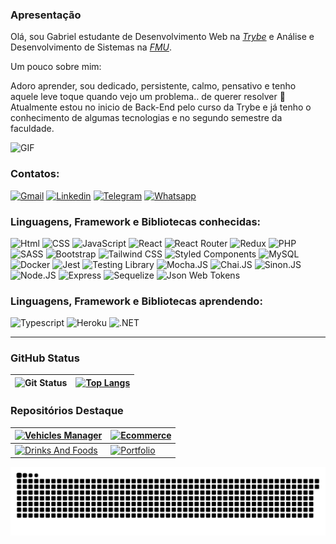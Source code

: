 ### Apresentação

Olá, sou Gabriel estudante de Desenvolvimento Web na _[Trybe](https://www.betrybe.com/)_ e Análise e Desenvolvimento de Sistemas na _[FMU](https://portal.fmu.br/)_.

Um pouco sobre mim:

Adoro aprender, sou dedicado, persistente, calmo, pensativo e tenho aquele leve toque quando vejo um problema.. de querer resolver :hammer:
Atualmente estou no inicio de Back-End pelo curso da Trybe e já tenho o conhecimento de algumas tecnologias e no segundo semestre da faculdade.

![GIF](https://ektelion.gr/wp-content/uploads/PixelArtGameRoom.gif)

### Contatos:

[![Gmail](https://img.shields.io/badge/Gmail-D14836?style=for-the-badge&logo=gmail&logoColor=white)](mailto:gabrielpbenedicto@gmail.com)
[![Linkedin](https://img.shields.io/badge/LinkedIn-0077B5?style=for-the-badge&logo=linkedin&logoColor=white)](https://www.linkedin.com/in/gabrielbenedicto/)
[![Telegram](https://img.shields.io/badge/Telegram-2CA5E0?style=for-the-badge&logo=telegram&logoColor=white)](https://t.me/gabrielbenedicto)
[![Whatsapp](https://img.shields.io/badge/WhatsApp-25D366?style=for-the-badge&logo=whatsapp&logoColor=white)](https://api.whatsapp.com/send?phone=5511986629946)

### Linguagens, Framework e Bibliotecas conhecidas:

![Html](https://img.shields.io/badge/HTML5-E34F26?style=for-the-badge&logo=html5&logoColor=white)
![CSS](https://img.shields.io/badge/CSS3-1572B6?style=for-the-badge&logo=css3&logoColor=white)
![JavaScript](https://img.shields.io/badge/JavaScript-323330?style=for-the-badge&logo=javascript&logoColor=F7DF1E)
![React](https://img.shields.io/badge/React-20232A?style=for-the-badge&logo=react&logoColor=61DAFB)
![React Router](https://img.shields.io/badge/React_Router-CA4245?style=for-the-badge&logo=react-router&logoColor=white)
![Redux](https://img.shields.io/badge/Redux-593D88?style=for-the-badge&logo=redux&logoColor=white)
![PHP](https://img.shields.io/badge/PHP-777BB4?style=for-the-badge&logo=php&logoColor=white)
![SASS](https://img.shields.io/badge/Sass-CC6699?style=for-the-badge&logo=sass&logoColor=white)
![Bootstrap](https://img.shields.io/badge/Bootstrap-563D7C?style=for-the-badge&logo=bootstrap&logoColor=white)
![Tailwind CSS](https://img.shields.io/badge/Tailwind_CSS-38B2AC?style=for-the-badge&logo=tailwind-css&logoColor=white)
![Styled Components](https://img.shields.io/badge/styled--components-DB7093?style=for-the-badge&logo=styled-components&logoColor=white)
![MySQL](https://img.shields.io/badge/MySQL-00000F?style=for-the-badge&logo=mysql&logoColor=white)
![Docker](https://img.shields.io/badge/docker-blue?style=for-the-badge&logo=docker&logoColor=white)
![Jest](https://img.shields.io/badge/Jest-323330?style=for-the-badge&logo=Jest&logoColor=white)
![Testing Library](https://img.shields.io/badge/testing%20library-323330?style=for-the-badge&logo=testing-library&logoColor=red)
![Mocha.JS](https://img.shields.io/badge/mocha.js-323330?style=for-the-badge&logo=mocha&logoColor=Brown)
![Chai.JS](https://img.shields.io/badge/chai.js-323330?style=for-the-badge&logo=chai&logoColor=red)
![Sinon.JS](https://img.shields.io/badge/Sinon.js-323330?style=for-the-badge&logo=Sinon&logoColor=red)
![Node.JS](https://img.shields.io/badge/Node.js-43853D?style=for-the-badge&logo=node.js&logoColor=white)
![Express](https://img.shields.io/badge/Express.js-404D59?style=for-the-badge)
![Sequelize](https://img.shields.io/badge/sequelize.js-323330?style=for-the-badge&logo=sequelize&logoColor=blue)
![Json Web Tokens](https://img.shields.io/badge/json%20web%20tokens-323330?style=for-the-badge&logo=json-web-tokens&logoColor=pink)

### Linguagens, Framework e Bibliotecas aprendendo:

![Typescript](https://img.shields.io/badge/TypeScript-007ACC?style=for-the-badge&logo=typescript&logoColor=white)
![Heroku](https://img.shields.io/badge/Heroku-430098?style=for-the-badge&logo=heroku&logoColor=white)
![.NET](https://img.shields.io/badge/.NET-5C2D91?style=for-the-badge&logo=.net&logoColor=white)


<hr>

### GitHub Status

| ![Git Status](https://github-readme-stats.vercel.app/api?username=bicabenedicto&show_icons=true&count_private=true&theme=merko&hide_title=true&text_color=FFFFFF&icon_color=5DE200&border_color=0053FF) | [![Top Langs](https://github-readme-stats.vercel.app/api/top-langs/?username=bicabenedicto&layout=compact&theme=merko&text_color=FFFFFF&icon_color=5DE200&border_color=0053FF)](https://github.com/BicaBenedicto) |
|----|----|


### Repositórios Destaque

| [![Vehicles Manager](https://github-readme-stats.vercel.app/api/pin/?username=bicabenedicto&repo=vehicles-manager&theme=merko&hide_title=true&text_color=FFFFFF&icon_color=5DE200&border_color=0053FF)](https://github.com/BicaBenedicto/vehicles-manager) | [![Ecommerce](https://github-readme-stats.vercel.app/api/pin/?username=bicabenedicto&repo=ecommerce&theme=merko&hide_title=true&text_color=FFFFFF&icon_color=5DE200&border_color=0053FF)](https://github.com/BicaBenedicto/ecommerce) |
| ------ | ------ |
| [![Drinks And Foods](https://github-readme-stats.vercel.app/api/pin/?username=bicabenedicto&repo=drinks-and-foods-recipes&theme=merko&hide_title=true&text_color=FFFFFF&icon_color=5DE200&border_color=0053FF)](https://github.com/BicaBenedicto/drinks-and-foods-recipes) | [![Portfolio](https://github-readme-stats.vercel.app/api/pin/?username=bicabenedicto&repo=BicaBenedicto.github.io&theme=merko&hide_title=true&text_color=FFFFFF&icon_color=5DE200&border_color=0053FF)](https://github.com/BicaBenedicto/BicaBenedicto.github.io) |


![Snake Animation](https://github.com/BicaBenedicto/BicaBenedicto/blob/output/github-contribution-grid-snake.svg)



